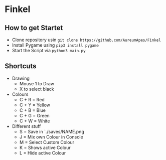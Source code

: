 # Finkel

## How to get Startet
* Clone repository usin `git clone https://github.com/AureumApes/Finkel`
* Install Pygame using `pip3 install pygame`
* Start the Script via `python3 main.py`

## Shortcuts
* Drawing
    * Mouse 1 to Draw
    * X to select black
* Colours
    * C + R = Red
    * C + Y = Yellow
    * C + B = Blue
    * C + G = Green
    * C + W = White
* Different stuff
    * S = Save in `./saves/NAME.png
    * J = Mix own Colour in Console
    * M = Select Custom Colour
    * K = Shows active Colour
    * L = Hide active Colour
